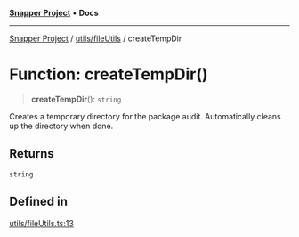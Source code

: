 [**Snapper Project**](../../../README.md) • **Docs**

***

[Snapper Project](../../../README.md) / [utils/fileUtils](../README.md) / createTempDir

# Function: createTempDir()

> **createTempDir**(): `string`

Creates a temporary directory for the package audit.
Automatically cleans up the directory when done.

## Returns

`string`

## Defined in

[utils/fileUtils.ts:13](https://github.com/asifqatar/Snapper/blob/778fb7895f2095593881f2d22f160dd7157134a7/utils/fileUtils.ts#L13)
